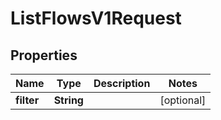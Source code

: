 

# ListFlowsV1Request


## Properties

| Name | Type | Description | Notes |
|------------ | ------------- | ------------- | -------------|
|**filter** | **String** |  |  [optional] |



